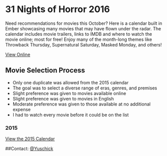 # 31 Nights of Horror 2016
Need recommendations for movies this October? Here is a calendar built in Ember showcasing many movies that may have flown under the radar. The calendar includes movie trailers, links to IMDB and where to watch the movie online; most for free! Enjoy many of the month-long themes like Throwback Thursday, Supernatural Saturday, Masked Monday, and others!

[View Online](http://www.danyuschick.com/31-nights-of-horror/)

## Movie Selection Process
- Only one duplicate was allowed from the 2015 calendar
- The goal was to select a diverse range of eras, genres, and premises
- Slight preference was given to movies available online
- Slight preference was given to movies in English
- Moderate preference was given to those available at no additional expense
- I had to watch every movie before it could be on the list

### 2015
[View the 2015 Calendar](http://codepen.io/Yuschick/full/VvPrVp/)

##Contact:
[@Yuschick](http://www.twitter.com/yuschick)

